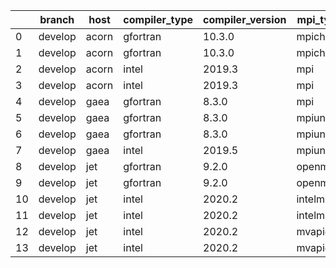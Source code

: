 |    | branch   | host   | compiler_type   | compiler_version   | mpi_type   | mpi_version   | o_g   | os     | unit_pass   | unit_fail   | system_pass   | system_fail   | example_pass   | example_fail   | nuopc_pass   | nuopc_fail   | build_passed   |
|----|----------|--------|-----------------|--------------------|------------|---------------|-------|--------|-------------|-------------|---------------|---------------|----------------|----------------|--------------|--------------|----------------|
|  0 | develop  | acorn  | gfortran        | 10.3.0             | mpich3     | 8.1.7         | O     | Linux  | 9071        | 0           | 49            | 0             | 80             | 0              | 50           | 0            | True           |
|  1 | develop  | acorn  | gfortran        | 10.3.0             | mpich3     | 8.1.7         | g     | Linux  | 13695       | 0           | 49            | 0             | 80             | 0              | 50           | 0            | True           |
|  2 | develop  | acorn  | intel           | 2019.3             | mpi        | 8.1.7         | O     | Linux  | 11931       | queued28    | 49            | 0             | 80             | 0              | 50           | 0            | True           |
|  3 | develop  | acorn  | intel           | 2019.3             | mpi        | 8.1.7         | g     | Linux  | 11931       | queued28    | 49            | 0             | 80             | 0              | 50           | 0            | True           |
|  4 | develop  | gaea   | gfortran        | 8.3.0              | mpi        | 7.7.11        | O     | Unicos | fail        | fail        | fail          | fail          | fail           | fail           | queued       | queued       | False          |
|  5 | develop  | gaea   | gfortran        | 8.3.0              | mpiuni     | None          | O     | Unicos | fail        | fail        | fail          | fail          | fail           | fail           | 0            | 50           | False          |
|  6 | develop  | gaea   | gfortran        | 8.3.0              | mpiuni     | None          | g     | Unicos | fail        | fail        | fail          | fail          | fail           | fail           | 0            | 50           | False          |
|  7 | develop  | gaea   | intel           | 2019.5             | mpiuni     | None          | O     | Unicos | fail        | fail        | fail          | fail          | fail           | fail           | 0            | 50           | False          |
|  8 | develop  | jet    | gfortran        | 9.2.0              | openmpi    | 3.1.4         | O     | Linux  | 9071        | 0           | 49            | 0             | 80             | 0              | 50           | 0            | True           |
|  9 | develop  | jet    | gfortran        | 9.2.0              | openmpi    | 3.1.4         | g     | Linux  | 13695       | 0           | 49            | 0             | 80             | 0              | 50           | 0            | True           |
| 10 | develop  | jet    | intel           | 2020.2             | intelmpi   | 2020.2        | O     | Linux  | fail        | fail        | fail          | fail          | fail           | fail           | queued       | queued       | True           |
| 11 | develop  | jet    | intel           | 2020.2             | intelmpi   | 2020.2        | g     | Linux  | fail        | fail        | fail          | fail          | fail           | fail           | queued       | queued       | True           |
| 12 | develop  | jet    | intel           | 2020.2             | mvapich2   | 2.3           | O     | Linux  | fail        | fail        | fail          | fail          | fail           | fail           | queued       | queued       | True           |
| 13 | develop  | jet    | intel           | 2020.2             | mvapich2   | 2.3           | g     | Linux  | fail        | fail        | fail          | fail          | fail           | fail           | queued       | queued       | True           |